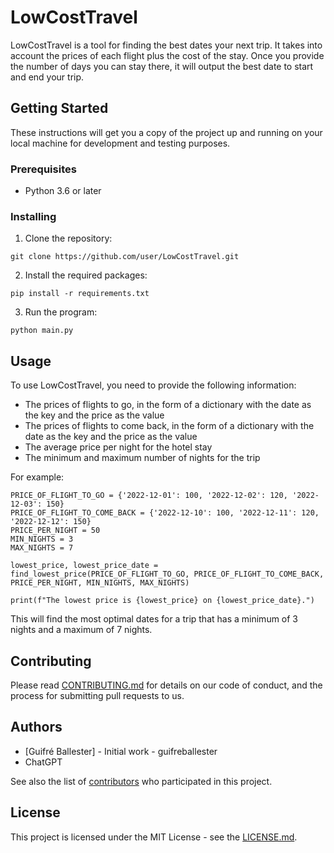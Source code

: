 # LowCostTravel

LowCostTravel is a tool for finding the best dates your next trip. It takes into account the prices of each flight plus the cost of the stay. Once you provide the number of days you can stay there, it will output the best date to start and end your trip.

## Getting Started

These instructions will get you a copy of the project up and running on your local machine for development and testing purposes.

### Prerequisites

- Python 3.6 or later

### Installing

1. Clone the repository:

```
git clone https://github.com/user/LowCostTravel.git
```

2. Install the required packages:

```
pip install -r requirements.txt
```

3. Run the program:

```
python main.py
```

## Usage

To use LowCostTravel, you need to provide the following information:

- The prices of flights to go, in the form of a dictionary with the date as the key and the price as the value
- The prices of flights to come back, in the form of a dictionary with the date as the key and the price as the value
- The average price per night for the hotel stay
- The minimum and maximum number of nights for the trip

For example:

```
PRICE_OF_FLIGHT_TO_GO = {'2022-12-01': 100, '2022-12-02': 120, '2022-12-03': 150}
PRICE_OF_FLIGHT_TO_COME_BACK = {'2022-12-10': 100, '2022-12-11': 120, '2022-12-12': 150}
PRICE_PER_NIGHT = 50
MIN_NIGHTS = 3
MAX_NIGHTS = 7

lowest_price, lowest_price_date = find_lowest_price(PRICE_OF_FLIGHT_TO_GO, PRICE_OF_FLIGHT_TO_COME_BACK, PRICE_PER_NIGHT, MIN_NIGHTS, MAX_NIGHTS)

print(f"The lowest price is {lowest_price} on {lowest_price_date}.")
```

This will find the most optimal dates for a trip that has a minimum of 3 nights and a maximum of 7 nights.

## Contributing
Please read [CONTRIBUTING.md](https://github.com/guifreballester/LowCostTravel/blob/master/CONTRIBUTING.md) for details on our code of conduct, and the process for submitting pull requests to us.

## Authors
- [Guifré Ballester] - Initial work - guifreballester
- ChatGPT

See also the list of [contributors](https://github.com/guifreballester/LowCostTravel/contributors) who participated in this project.

## License
This project is licensed under the MIT License - see the [LICENSE.md](https://github.com/user/LowCostTravel/blob/master/LICENSE).

